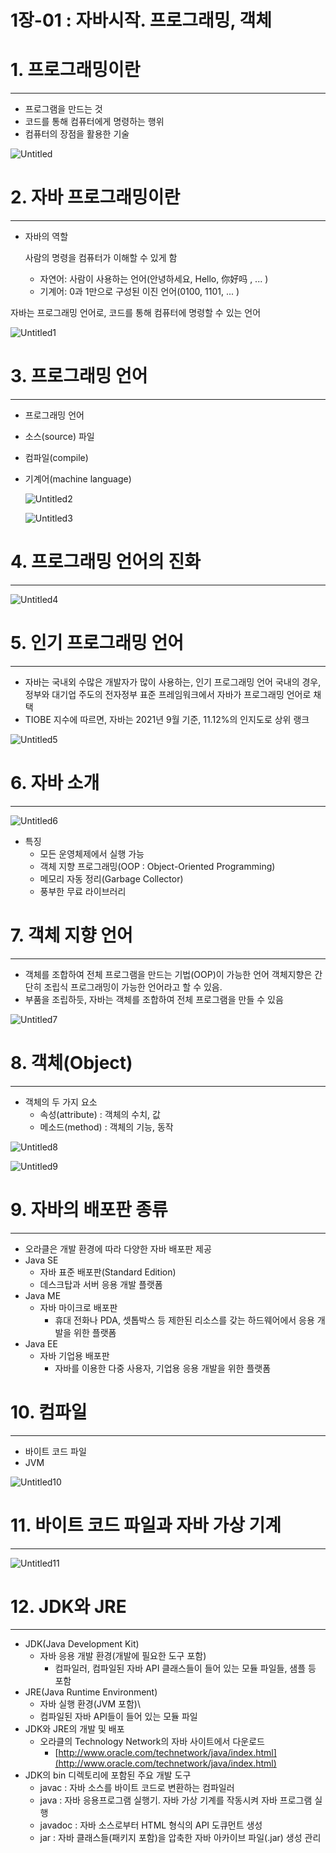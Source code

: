 # 1장-01 : 자바시작. 프로그래밍, 객체

# 1. 프로그래밍이란

---

- 프로그램을 만드는 것
- 코드를 통해 컴퓨터에게 명령하는 행위
- 컴퓨터의 장점을 활용한 기술

![Untitled](../images/2023-02-20/Untitled.png)

# 2. 자바 프로그래밍이란

---

- 자바의 역할
    
    사람의 명령을 컴퓨터가 이해할 수 있게 함
    
    - 자연어: 사람이 사용하는 언어(안녕하세요, Hello, 你好吗 , ... )
    - 기계어: 0과 1만으로 구성된 이진 언어(0100, 1101, ... )

자바는 프로그래밍 언어로, 코드를 통해 컴퓨터에 명령할 수 있는 언어

![Untitled1](1%E1%84%8C%E1%85%A1%E1%86%BC-01%20%E1%84%8C%E1%85%A1%E1%84%87%E1%85%A1%E1%84%89%E1%85%B5%E1%84%8C%E1%85%A1%E1%86%A8%20%E1%84%91%E1%85%B3%E1%84%85%E1%85%A9%E1%84%80%E1%85%B3%E1%84%85%E1%85%A2%E1%84%86%E1%85%B5%E1%86%BC,%20%E1%84%80%E1%85%A2%E1%86%A8%E1%84%8E%E1%85%A6%20637675863768486bb79d15e4196e40c8/Untitled%201.png)

# 3. 프로그래밍 언어

---

- 프로그래밍 언어
- 소스(source) 파일
- 컴파일(compile)
- 기계어(machine language)
    
    ![Untitled2](1%E1%84%8C%E1%85%A1%E1%86%BC-01%20%E1%84%8C%E1%85%A1%E1%84%87%E1%85%A1%E1%84%89%E1%85%B5%E1%84%8C%E1%85%A1%E1%86%A8%20%E1%84%91%E1%85%B3%E1%84%85%E1%85%A9%E1%84%80%E1%85%B3%E1%84%85%E1%85%A2%E1%84%86%E1%85%B5%E1%86%BC,%20%E1%84%80%E1%85%A2%E1%86%A8%E1%84%8E%E1%85%A6%20637675863768486bb79d15e4196e40c8/Untitled%202.png)
    
    ![Untitled3](1%E1%84%8C%E1%85%A1%E1%86%BC-01%20%E1%84%8C%E1%85%A1%E1%84%87%E1%85%A1%E1%84%89%E1%85%B5%E1%84%8C%E1%85%A1%E1%86%A8%20%E1%84%91%E1%85%B3%E1%84%85%E1%85%A9%E1%84%80%E1%85%B3%E1%84%85%E1%85%A2%E1%84%86%E1%85%B5%E1%86%BC,%20%E1%84%80%E1%85%A2%E1%86%A8%E1%84%8E%E1%85%A6%20637675863768486bb79d15e4196e40c8/Untitled%203.png)
    

# 4. 프로그래밍 언어의 진화

---

![Untitled4](1%E1%84%8C%E1%85%A1%E1%86%BC-01%20%E1%84%8C%E1%85%A1%E1%84%87%E1%85%A1%E1%84%89%E1%85%B5%E1%84%8C%E1%85%A1%E1%86%A8%20%E1%84%91%E1%85%B3%E1%84%85%E1%85%A9%E1%84%80%E1%85%B3%E1%84%85%E1%85%A2%E1%84%86%E1%85%B5%E1%86%BC,%20%E1%84%80%E1%85%A2%E1%86%A8%E1%84%8E%E1%85%A6%20637675863768486bb79d15e4196e40c8/Untitled%204.png)

# 5. 인기 프로그래밍 언어

---

- 자바는 국내외 수많은 개발자가 많이 사용하는, 인기 프로그래밍 언어 국내의 경우, 정부와 대기업 주도의 전자정부 표준 프레임워크에서 자바가 프로그래밍 언어로 채택
- TIOBE 지수에 따르면, 자바는 2021년 9월 기준, 11.12%의 인지도로 상위 랭크

![Untitled5](1%E1%84%8C%E1%85%A1%E1%86%BC-01%20%E1%84%8C%E1%85%A1%E1%84%87%E1%85%A1%E1%84%89%E1%85%B5%E1%84%8C%E1%85%A1%E1%86%A8%20%E1%84%91%E1%85%B3%E1%84%85%E1%85%A9%E1%84%80%E1%85%B3%E1%84%85%E1%85%A2%E1%84%86%E1%85%B5%E1%86%BC,%20%E1%84%80%E1%85%A2%E1%86%A8%E1%84%8E%E1%85%A6%20637675863768486bb79d15e4196e40c8/Untitled%205.png)

# 6. 자바 소개

---

![Untitled6](1%E1%84%8C%E1%85%A1%E1%86%BC-01%20%E1%84%8C%E1%85%A1%E1%84%87%E1%85%A1%E1%84%89%E1%85%B5%E1%84%8C%E1%85%A1%E1%86%A8%20%E1%84%91%E1%85%B3%E1%84%85%E1%85%A9%E1%84%80%E1%85%B3%E1%84%85%E1%85%A2%E1%84%86%E1%85%B5%E1%86%BC,%20%E1%84%80%E1%85%A2%E1%86%A8%E1%84%8E%E1%85%A6%20637675863768486bb79d15e4196e40c8/Untitled%206.png)

- 특징
    - 모든 운영체제에서 실행 가능
    - 객체 지향 프로그래밍(OOP : Object-Oriented Programming)
    - 메모리 자동 정리(Garbage Collector)
    - 풍부한 무료 라이브러리
    

# 7. 객체 지향 언어

---

- 객체를 조합하여 전체 프로그램을 만드는 기법(OOP)이 가능한 언어 객체지향은 간단히 조립식 프로그래밍이 가능한 언어라고 할 수 있음.
- 부품을 조립하듯, 자바는 객체를 조합하여 전체 프로그램을 만들 수 있음

![Untitled7](1%E1%84%8C%E1%85%A1%E1%86%BC-01%20%E1%84%8C%E1%85%A1%E1%84%87%E1%85%A1%E1%84%89%E1%85%B5%E1%84%8C%E1%85%A1%E1%86%A8%20%E1%84%91%E1%85%B3%E1%84%85%E1%85%A9%E1%84%80%E1%85%B3%E1%84%85%E1%85%A2%E1%84%86%E1%85%B5%E1%86%BC,%20%E1%84%80%E1%85%A2%E1%86%A8%E1%84%8E%E1%85%A6%20637675863768486bb79d15e4196e40c8/Untitled%207.png)

# 8. 객체(Object)

---

- 객체의 두 가지 요소
    - 속성(attribute) : 객체의 수치, 값
    - 메소드(method) : 객체의 기능, 동작

![Untitled8](1%E1%84%8C%E1%85%A1%E1%86%BC-01%20%E1%84%8C%E1%85%A1%E1%84%87%E1%85%A1%E1%84%89%E1%85%B5%E1%84%8C%E1%85%A1%E1%86%A8%20%E1%84%91%E1%85%B3%E1%84%85%E1%85%A9%E1%84%80%E1%85%B3%E1%84%85%E1%85%A2%E1%84%86%E1%85%B5%E1%86%BC,%20%E1%84%80%E1%85%A2%E1%86%A8%E1%84%8E%E1%85%A6%20637675863768486bb79d15e4196e40c8/Untitled%208.png)

![Untitled9](1%E1%84%8C%E1%85%A1%E1%86%BC-01%20%E1%84%8C%E1%85%A1%E1%84%87%E1%85%A1%E1%84%89%E1%85%B5%E1%84%8C%E1%85%A1%E1%86%A8%20%E1%84%91%E1%85%B3%E1%84%85%E1%85%A9%E1%84%80%E1%85%B3%E1%84%85%E1%85%A2%E1%84%86%E1%85%B5%E1%86%BC,%20%E1%84%80%E1%85%A2%E1%86%A8%E1%84%8E%E1%85%A6%20637675863768486bb79d15e4196e40c8/Untitled%209.png)

# 9. 자바의 배포판 종류

---

- 오라클은 개발 환경에 따라 다양한 자바 배포판 제공
- Java SE
    - 자바 표준 배포판(Standard Edition)
    - 데스크탑과 서버 응용 개발 플랫폼
- Java ME
    - 자바 마이크로 배포판
        - 휴대 전화나 PDA, 셋톱박스 등 제한된 리소스를 갖는 하드웨어에서 응용 개발을 위한 플랫폼
- Java EE
    - 자바 기업용 배포판
        - 자바를 이용한 다중 사용자, 기업용 응용 개발을 위한 플랫폼

# 10. 컴파일

---

- 바이트 코드 파일
- JVM

![Untitled10](1%E1%84%8C%E1%85%A1%E1%86%BC-01%20%E1%84%8C%E1%85%A1%E1%84%87%E1%85%A1%E1%84%89%E1%85%B5%E1%84%8C%E1%85%A1%E1%86%A8%20%E1%84%91%E1%85%B3%E1%84%85%E1%85%A9%E1%84%80%E1%85%B3%E1%84%85%E1%85%A2%E1%84%86%E1%85%B5%E1%86%BC,%20%E1%84%80%E1%85%A2%E1%86%A8%E1%84%8E%E1%85%A6%20637675863768486bb79d15e4196e40c8/Untitled%2010.png)

# 11. 바이트 코드 파일과 자바 가상 기계

---

![Untitled11](1%E1%84%8C%E1%85%A1%E1%86%BC-01%20%E1%84%8C%E1%85%A1%E1%84%87%E1%85%A1%E1%84%89%E1%85%B5%E1%84%8C%E1%85%A1%E1%86%A8%20%E1%84%91%E1%85%B3%E1%84%85%E1%85%A9%E1%84%80%E1%85%B3%E1%84%85%E1%85%A2%E1%84%86%E1%85%B5%E1%86%BC,%20%E1%84%80%E1%85%A2%E1%86%A8%E1%84%8E%E1%85%A6%20637675863768486bb79d15e4196e40c8/Untitled%2011.png)

# 12. JDK와 JRE

---

- JDK(Java Development Kit)
    - 자바 응용 개발 환경(개발에 필요한 도구 포함)
        - 컴파일러, 컴파일된 자바 API 클래스들이 들어 있는 모듈 파일들, 샘플 등 포함
- JRE(Java Runtime Environment)
    - 자바 실행 환경(JVM 포함)\
    - 컴파일된 자바 API들이 들어 있는 모듈 파일
- JDK와 JRE의 개발 및 배포
    - 오라클의 Technology Network의 자바 사이트에서 다운로드
        - [http://www.oracle.com/technetwork/java/index.html](http://www.oracle.com/technetwork/java/index.html)
- JDK의 bin 디렉토리에 포함된 주요 개발 도구
    - javac : 자바 소스를 바이트 코드로 변환하는 컴파일러
    - java : 자바 응용프로그램 실행기. 자바 가상 기계를 작동시켜 자바 프로그램 실행
    - javadoc : 자바 소스로부터 HTML 형식의 API 도큐먼트 생성
    - jar : 자바 클래스들(패키지 포함)을 압축한 자바 아카이브 파일(.jar) 생성 관리
